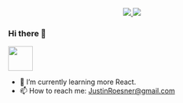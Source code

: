 <p align="center"> 
 <a href="https://www.linkedin.com/in/justinroesner" alt="linkedin badge">
   <img src="https://img.shields.io/badge/-JustinRoesner-blue?style=flat-square&logo=Linkedin&logoColor=white&link=https://www.linkedin.com/in/https://www.linkedin.com/in/justinroesner/" />
 </a>
 <a href="http://JustinRoesner.com/" alt="portfolio badge">
   <img src="https://img.shields.io/badge/-JustinRoesner.com-orange?style=flat-square" />
 </a>
</p>

### Hi there 👋
<img src="https://media0.giphy.com/media/o0vwzuFwCGAFO/giphy.gif?cid=ecf05e47pzjltz0x5td28wbv2a8hij1bubzrtr5vt17gd2sl&rid=giphy.gif&ct=g" width="50" height="50" />

- 🌱 I’m currently learning more React.
- 📫 How to reach me: JustinRoesner@gmail.com
